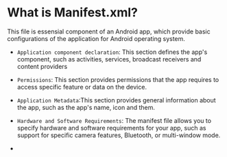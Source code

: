 # What is Manifest.xml?

This file is essensial component of an Android app, which provide basic configurations of the application for Android operating system.

- `Application component declaration`: This section defines the app's component, such as activities, services, broadcast receivers and content providers

- `Permissions`: This section provides permissions that the app requires to access specific feature or data on the device.

- `Application Metadata`:This section provides general information about the app, such as the app's name, icon and them.

- `Hardware and Software Requirements`: The manifest file allows you to specify hardware and software requirements for your app, such as support for specific camera features, Bluetooth, or multi-window mode.

- 
